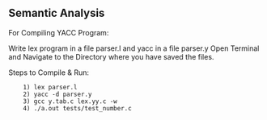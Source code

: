 ## Semantic Analysis

For Compiling YACC Program:

Write lex program in a file parser.l and yacc in a file parser.y
Open Terminal and Navigate to the Directory where you have saved the files.

Steps to Compile & Run:
```shell
    1) lex parser.l
    2) yacc -d parser.y
    3) gcc y.tab.c lex.yy.c -w
    4) ./a.out tests/test_number.c
```